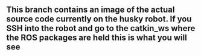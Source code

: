 ## This branch contains an image of the actual source code currently on the husky robot. If you SSH into the robot and go to the catkin_ws where the ROS packages are held this is what you will see ##
